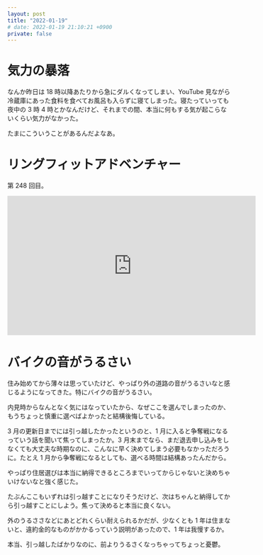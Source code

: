 ```yaml
---
layout: post
title: "2022-01-19"
# date: 2022-01-19 21:10:21 +0900
private: false
---
```


# 気力の暴落
なんか昨日は 18 時以降あたりから急にダルくなってしまい、YouTube 見ながら冷蔵庫にあった食料を食べてお風呂も入らずに寝てしまった。寝たっていっても夜中の 3 時 4 時とかなんだけど、それまでの間、本当に何もする気が起こらないくらい気力がなかった。

たまにこういうことがあるんだよなあ。






# リングフィットアドベンチャー
第 248 回目。

<iframe width="560" height="315" src="https://www.youtube.com/embed/cYHnIcFv6LA" title="YouTube video player" frameborder="0" allow="accelerometer; autoplay; clipboard-write; encrypted-media; gyroscope; picture-in-picture" allowfullscreen></iframe>





# バイクの音がうるさい
住み始めてから薄々は思っていたけど、やっぱり外の道路の音がうるさいなと感じるようになってきた。特にバイクの音がうるさい。

内見時からなんとなく気にはなっていたから、なぜここを選んでしまったのか、もうちょっと慎重に選べばよかったと結構後悔している。

3 月の更新日までには引っ越したかったというのと、1 月に入ると争奪戦になるっていう話を聞いて焦ってしまったか。3 月末までなら、まだ退去申し込みをしなくても大丈夫な時期なのに、こんなに早く決めてしまう必要もなかっただろうに。たとえ 1 月から争奪戦になるとしても、選べる時間は結構あったんだから。

やっぱり住居選びは本当に納得できるところまでいってからじゃないと決めちゃいけないなと強く感じた。

たぶんここもいずれは引っ越すことになりそうだけど、次はちゃんと納得してから引っ越すことにしよう。焦って決めると本当に良くない。

外のうるささなどにあとどれくらい耐えられるかだが、少なくとも 1 年は住まないと、違約金的なものがかかるっていう説明があったので、1 年は我慢するか。

本当、引っ越したばかりなのに、前よりうるさくなっちゃってちょっと憂鬱。












